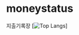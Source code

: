 # moneystatus
지출기록장
[![Top Langs](https://github-readme-stats.vercel.app/api/top-langs/?username=JunHyeok0205)]
